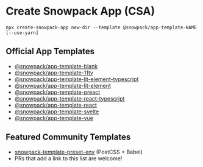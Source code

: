 # Create Snowpack App (CSA)

```
npx create-snowpack-app new-dir --template @snowpack/app-template-NAME [--use-yarn]
```

## Official App Templates

- [@snowpack/app-template-blank](/templates/app-template-blank)
- [@snowpack/app-template-11ty](/templates/app-template-11ty)
- [@snowpack/app-template-lit-element-typescript](/templates/app-template-lit-element-typescript)
- [@snowpack/app-template-lit-element](/templates/app-template-lit-element)
- [@snowpack/app-template-preact](/templates/app-template-preact)
- [@snowpack/app-template-react-typescript](/templates/app-template-react-typescript)
- [@snowpack/app-template-react](/templates/app-template-react)
- [@snowpack/app-template-svelte](/templates/app-template-svelte)
- [@snowpack/app-template-vue](/templates/app-template-vue)

## Featured Community Templates

- [snowpack-template-preset-env](https://github.com/argyleink/snowpack-template-preset-env) (PostCSS + Babel)
- PRs that add a link to this list are welcome!
